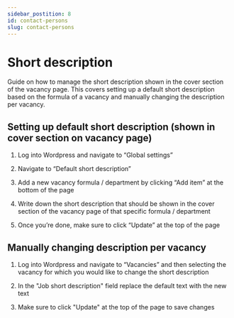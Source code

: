 ```yaml
---
sidebar_postition: 8
id: contact-persons
slug: contact-persons
---
```


# Short description

Guide on how to manage the short description shown in the cover section of the vacancy page. This covers setting up a default short description based on the formula of a vacancy and manually changing the description per vacancy.


## Setting up default short description (shown in cover section on vacancy page)

1. Log into Wordpress and navigate to “Global settings”

2. Navigate to “Default short description”

3. Add a new vacancy formula / department by clicking “Add item” at the bottom of the page

4. Write down the short description that should be shown in the cover section of the vacancy page of that specific formula / department

5. Once you’re done, make sure to click “Update” at the top of the page


## Manually changing description per vacancy

1. Log into Wordpress and navigate to “Vacancies” and then selecting the vacancy for which you would like to change the short description

2. In the "Job short description" field replace the default text with the new text

3. Make sure to click "Update" at the top of the page to save changes

